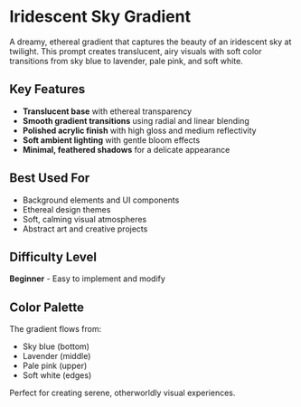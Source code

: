 # Iridescent Sky Gradient

A dreamy, ethereal gradient that captures the beauty of an iridescent sky at twilight. This prompt creates translucent, airy visuals with soft color transitions from sky blue to lavender, pale pink, and soft white.

## Key Features

- **Translucent base** with ethereal transparency
- **Smooth gradient transitions** using radial and linear blending
- **Polished acrylic finish** with high gloss and medium reflectivity
- **Soft ambient lighting** with gentle bloom effects
- **Minimal, feathered shadows** for a delicate appearance

## Best Used For

- Background elements and UI components
- Ethereal design themes
- Soft, calming visual atmospheres
- Abstract art and creative projects

## Difficulty Level

**Beginner** - Easy to implement and modify

## Color Palette

The gradient flows from:
- Sky blue (bottom)
- Lavender (middle) 
- Pale pink (upper)
- Soft white (edges)

Perfect for creating serene, otherworldly visual experiences.